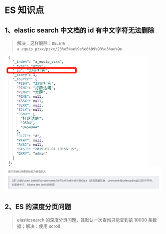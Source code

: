 # ES 知识点

## 1、elastic search 中文档的 id 有中文字符无法删除

> 解决：这样删除：`DELETE a_equip_pzxx/pzxx/23%e5%ae%9e%e6%89%93%e5%ae%9e`

![id 中有中文](./image/id中有中文.png)
![urlencoding](./image/urlencoding.png)

## 2、ES 的深度分页问题

> elasticsearch 的深度分页问题，其默认一次查询只能查到前 10000 条数据；解决：使用 scroll
